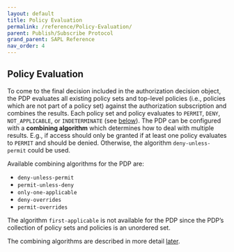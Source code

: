 ```yaml
---
layout: default
title: Policy Evaluation
permalink: /reference/Policy-Evaluation/
parent: Publish/Subscribe Protocol
grand_parent: SAPL Reference
nav_order: 4
---
```


## Policy Evaluation

To come to the final decision included in the authorization decision object, the PDP evaluates all existing policy sets and top-level policies (i.e., policies which are not part of a policy set) against the authorization subscription and combines the results. Each policy set and policy evaluates to `PERMIT`, `DENY`, `NOT_APPLICABLE`, or `INDETERMINATE` (see [below](#evaluation)). The PDP can be configured with a **combining algorithm** which determines how to deal with multiple results. E.g., if access should only be granted if at least one policy evaluates to `PERMIT` and should be denied. Otherwise, the algorithm `deny-unless-permit` could be used.

Available combining algorithms for the PDP are:

- `deny-unless-permit`
- `permit-unless-deny`
- `only-one-applicable`
- `deny-overrides`
- `permit-overrides`

The algorithm `first-applicable` is not available for the PDP since the PDP’s collection of policy sets and policies is an unordered set.

The combining algorithms are described in more detail [later](#combining-algorithms).